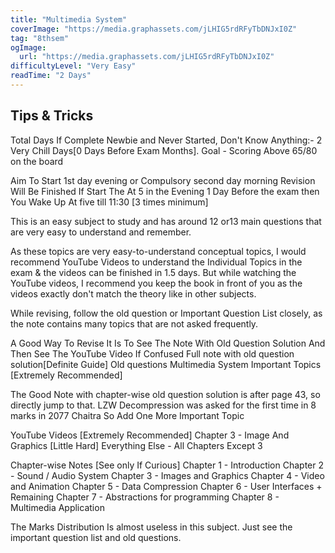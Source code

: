 ```yaml
---
title: "Multimedia System"
coverImage: "https://media.graphassets.com/jLHIG5rdRFyTbDNJxI0Z"
tag: "8thsem"
ogImage:
  url: "https://media.graphassets.com/jLHIG5rdRFyTbDNJxI0Z"
difficultyLevel: "Very Easy"
readTime: "2 Days"
---
```


<!-- @format -->

## Tips & Tricks

Total Days If Complete Newbie and Never Started, Don't Know Anything:- 2 Very Chill Days[0 Days Before Exam Months]. Goal - Scoring Above 65/80 on the board

Aim To Start 1st day evening or Compulsory second day morning Revision Will Be Finished If Start The At 5 in the Evening 1 Day Before the exam then You Wake Up At five till 11:30 [3 times minimum]

This is an easy subject to study and has around 12 or13 main questions that are very easy to understand and remember.

As these topics are very easy-to-understand conceptual topics, I would recommend YouTube Videos to understand the Individual Topics in the exam & the videos can be finished in 1.5 days. But while watching the YouTube videos, I recommend you keep the book in front of you as the videos exactly don't match the theory like in other subjects.

While revising, follow the old question or Important Question List closely, as the note contains many topics that are not asked frequently.

A Good Way To Revise It Is To See The Note With Old Question Solution And Then See The YouTube Video If Confused Full note with old question solution[Definite Guide] Old questions
Multimedia System Important Topics [Extremely Recommended]

The Good Note with chapter-wise old question solution is after page 43, so directly jump to that. LZW Decompression was asked for the first time in 8 marks in 2077 Chaitra So Add One More Important Topic

YouTube Videos [Extremely Recommended]
Chapter 3 - Image And Graphics [Little Hard]
Everything Else - All Chapters Except 3

Chapter-wise Notes [See only If Curious]
Chapter 1 - Introduction
Chapter 2 - Sound / Audio System Chapter 3 - Images and Graphics
Chapter 4 - Video and Animation
Chapter 5 - Data Compression
Chapter 6 - User Interfaces + Remaining
Chapter 7 - Abstractions for programming
Chapter 8 - Multimedia Application

The Marks Distribution Is almost useless in this subject. Just see the important question list and old questions.
